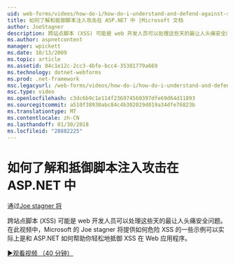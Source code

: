 ```yaml
---
uid: web-forms/videos/how-do-i/how-do-i-understand-and-defend-against-script-injection-attacks-in-aspnet
title: 如何了解和抵御脚本注入攻击在 ASP.NET 中 |Microsoft 文档
author: JoeStagner
description: 跨站点脚本 (XSS) 可能是 web 开发人员可以处理这些天的最让人头痛安全问题。 在此视频中，Microsoft 的 Joe stagner 将 pro...
ms.author: aspnetcontent
manager: wpickett
ms.date: 10/13/2009
ms.topic: article
ms.assetid: 84c1e12c-2cc3-4bfe-bcc4-35381779a669
ms.technology: dotnet-webforms
ms.prod: .net-framework
msc.legacyurl: /web-forms/videos/how-do-i/how-do-i-understand-and-defend-against-script-injection-attacks-in-aspnet
msc.type: video
ms.openlocfilehash: c3dc6b9c1e114f236974560397dfe69d64d11893
ms.sourcegitcommit: a510f38930abc84c4b302029d019a34dfe76823b
ms.translationtype: MT
ms.contentlocale: zh-CN
ms.lasthandoff: 01/30/2018
ms.locfileid: "28882225"
---
```

<a name="how-do-i-understand-and-defend-against-script-injection-attacks-in-aspnet"></a>如何了解和抵御脚本注入攻击在 ASP.NET 中
====================
通过[Joe stagner 将](https://github.com/JoeStagner)

跨站点脚本 (XSS) 可能是 web 开发人员可以处理这些天的最让人头痛安全问题。 在此视频中，Microsoft 的 Joe stagner 将提供如何危险 XSS 的一些示例可以实际上是和 ASP.NET 如何帮助你轻松地抵御 XSS 在 Web 应用程序。

[&#9654;观看视频 （40 分钟）](https://channel9.msdn.com/Blogs/ASP-NET-Site-Videos/how-do-i-understand-and-defend-against-script-injection-attacks-in-aspnet)
